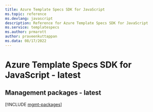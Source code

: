 ```yaml
---
title: Azure Template Specs SDK for JavaScript
ms.topic: reference
ms.devlang: javascript
description: Reference for Azure Template Specs SDK for JavaScript
ms.service: templatespecs
ms.author: prmarott
author: praveenkuttappan
ms.data: 08/17/2022
---
```

# Azure Template Specs SDK for JavaScript - latest

## Management packages - latest
[!INCLUDE [mgmt-packages](template-specs-mgmt-index.md)]